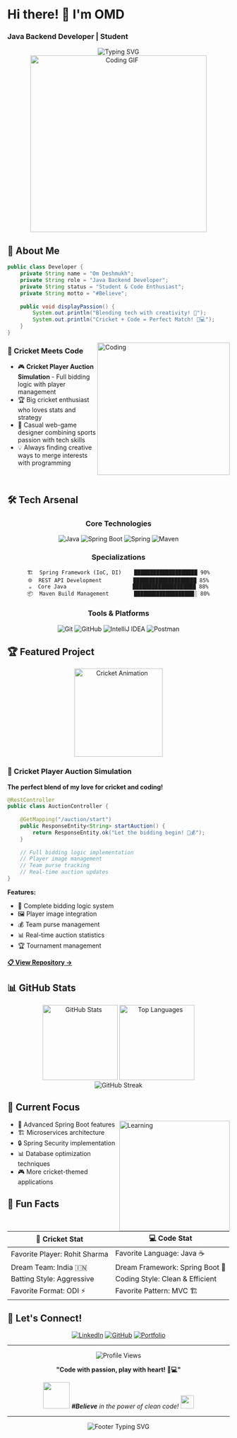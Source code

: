 # Hi there! 👋 I'm OMD
### Java Backend Developer | Student 

<div align="center">
  <img src="https://readme-typing-svg.herokuapp.com?font=Fira+Code&size=22&duration=3000&pause=1000&color=2E8B57&center=true&vCenter=true&width=435&lines=Java+Backend+Developer;Spring+Boot+Expert;Cricket+Tech+Enthusiast;%23Believe+in+Code!" alt="Typing SVG" />
</div>

<div align="center">
  <img src="https://media.giphy.com/media/qgQUggAC3Pfv687qPC/giphy.gif" width="400" alt="Coding GIF"/>
</div>

## 🚀 About Me

```java
public class Developer {
    private String name = "Om Deshmukh";
    private String role = "Java Backend Developer";
    private String status = "Student & Code Enthusiast";
    private String motto = "#Believe";
    
    public void displayPassion() {
        System.out.println("Blending tech with creativity! 🎯");
        System.out.println("Cricket + Code = Perfect Match! 🏏💻");
    }
}
```

<img align="right" alt="Coding" width="300" src="https://cdn.dribbble.com/users/1162077/screenshots/3848914/programmer.gif">

### 🏏 Cricket Meets Code
- 🎮 **Cricket Player Auction Simulation** - Full bidding logic with player management
- 🏆 Big cricket enthusiast who loves stats and strategy
- 🎯 Casual web-game designer combining sports passion with tech skills
- 💡 Always finding creative ways to merge interests with programming

<br clear="right"/>

## 🛠️ Tech Arsenal

<div align="center">

### Core Technologies
![Java](https://img.shields.io/badge/Java-ED8B00?style=for-the-badge&logo=openjdk&logoColor=white)
![Spring Boot](https://img.shields.io/badge/Spring%20Boot-6DB33F?style=for-the-badge&logo=spring&logoColor=white)
![Spring](https://img.shields.io/badge/Spring-6DB33F?style=for-the-badge&logo=spring&logoColor=white)
![Maven](https://img.shields.io/badge/Apache%20Maven-C71A36?style=for-the-badge&logo=Apache%20Maven&logoColor=white)

### Specializations
```
🏗️  Spring Framework (IoC, DI)    ████████████████████ 90%
🌐  REST API Development          ████████████████████ 85%
☕  Core Java                     ████████████████████ 88%
📦  Maven Build Management        ███████████████████░ 80%
```

### Tools & Platforms
![Git](https://img.shields.io/badge/Git-F05032?style=for-the-badge&logo=git&logoColor=white)
![GitHub](https://img.shields.io/badge/GitHub-100000?style=for-the-badge&logo=github&logoColor=white)
![IntelliJ IDEA](https://img.shields.io/badge/IntelliJ_IDEA-000000.svg?style=for-the-badge&logo=intellij-idea&logoColor=white)
![Postman](https://img.shields.io/badge/Postman-FF6C37?style=for-the-badge&logo=postman&logoColor=white)

</div>

## 🏆 Featured Project

<div align="center">
  <img src="https://media.giphy.com/media/l0HlNQ03J5JxX6lva/giphy.gif" width="200" alt="Cricket Animation"/>
</div>

### 🏏 Cricket Player Auction Simulation
**The perfect blend of my love for cricket and coding!**

```java
@RestController
public class AuctionController {
    
    @GetMapping("/auction/start")
    public ResponseEntity<String> startAuction() {
        return ResponseEntity.ok("Let the bidding begin! 🏏💰");
    }
    
    // Full bidding logic implementation
    // Player image management
    // Team purse tracking
    // Real-time auction updates
}
```

**Features:**
- 🎯 Complete bidding logic system
- 🖼️ Player image integration
- 💰 Team purse management
- 📊 Real-time auction statistics
- 🏆 Tournament management

**[📋 View Repository →](#)**

## 📊 GitHub Stats

<div align="center">
  <img src="https://github-readme-stats.vercel.app/api?username=OMD-24&show_icons=true&theme=radical&hide_border=true&count_private=true" alt="GitHub Stats" height="170"/>
  <img src="https://github-readme-stats.vercel.app/api/top-langs/?username=OMD-24&layout=compact&theme=radical&hide_border=true" alt="Top Languages" height="170"/>
</div>

<div align="center">
  <img src="https://github-readme-streak-stats.herokuapp.com?user=OMD-24&theme=radical&hide_border=true" alt="GitHub Streak"/>
</div>

## 🎯 Current Focus

<img align="right" alt="Learning" width="250" src="https://media.giphy.com/media/LaVp0AyqR5bGsC5Cbm/giphy.gif">

- 🚀 Advanced Spring Boot features
- 🏗️ Microservices architecture
- 🔒 Spring Security implementation  
- 📊 Database optimization techniques
- 🎮 More cricket-themed applications

## 🌟 Fun Facts

<div align="center">

| 🏏 Cricket Stat | 💻 Code Stat |
|-----------------|---------------|
| Favorite Player: Rohit Sharma | Favorite Language: Java ☕ |
| Dream Team: India 🇮🇳 | Dream Framework: Spring Boot 🍃 |
| Batting Style: Aggressive | Coding Style: Clean & Efficient |
| Favorite Format: ODI ⚡ | Favorite Pattern: MVC 🏗️ |

</div>

## 🤝 Let's Connect!

<div align="center">

[![LinkedIn](https://img.shields.io/badge/LinkedIn-0077B5?style=for-the-badge&logo=linkedin&logoColor=white)](your-linkedin-url)
[![GitHub](https://img.shields.io/badge/GitHub-100000?style=for-the-badge&logo=github&logoColor=white)](your-github-url)
[![Portfolio](https://img.shields.io/badge/Portfolio-FF5722?style=for-the-badge&logo=todoist&logoColor=white)](your-portfolio-url)

</div>

---

<div align="center">
  <img src="https://komarev.com/ghpvc/?username=OMD-24&color=brightgreen&style=flat-square&label=Profile+Views" alt="Profile Views"/>
  
  **"Code with passion, play with heart! 🏏💻"**
  
  <img src="https://media.giphy.com/media/LnQjpWaON8nhr21vNW/giphy.gif" width="60"> <em><b>#Believe</b> in the power of clean code!</em> <img src="https://media.giphy.com/media/7j2hfyeVcDtf2/giphy.gif" width="30">
</div>

---

<div align="center">
  <img src="https://readme-typing-svg.herokuapp.com?font=Fira+Code&size=12&duration=4000&pause=1000&color=888888&center=true&vCenter=true&width=600&lines=Thanks+for+visiting!+Let's+build+something+amazing+together!+🚀" alt="Footer Typing SVG" />
</div>
